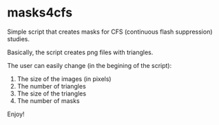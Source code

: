# masks4cfs
Simple script that creates masks for CFS (continuous flash suppression) studies.

Basically, the script creates png files with triangles.

The user can easily change (in the begining of the script):
1. The size of the images (in pixels)
2. The number of triangles
3. The size of the triangles
4. The number of masks

Enjoy!

